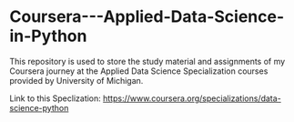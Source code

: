 # Coursera---Applied-Data-Science-in-Python
This repository is used to store the study material and assignments of my Coursera journey at the Applied Data Science Specialization courses provided by University of Michigan. 

Link to this Speclization: https://www.coursera.org/specializations/data-science-python


